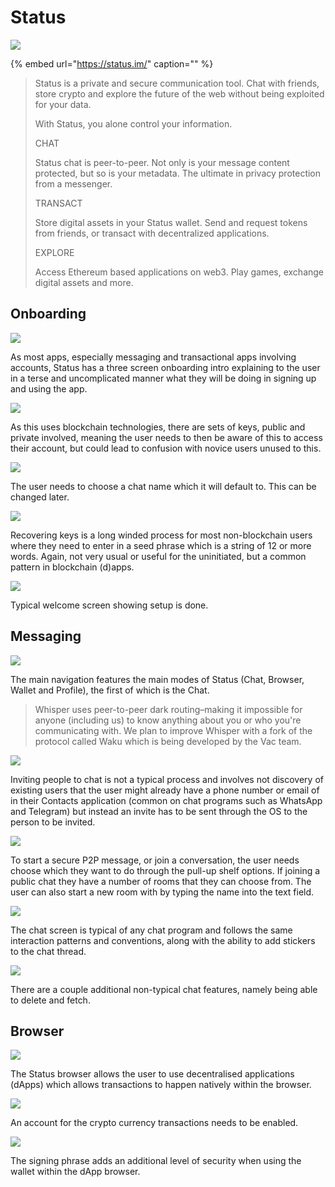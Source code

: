 # Status

![](../../.gitbook/assets/status-icon-small.png)

{% embed url="https://status.im/" caption="" %}

> Status is a private and secure communication tool. Chat with friends, store crypto and explore the future of the web without being exploited for your data.
>
> With Status, you alone control your information.
>
> CHAT
>
> Status chat is peer-to-peer. Not only is your message content protected, but so is your metadata. The ultimate in privacy protection from a messenger.
>
> TRANSACT
>
> Store digital assets in your Status wallet. Send and request tokens from friends, or transact with decentralized applications.
>
> EXPLORE
>
> Access Ethereum based applications on web3. Play games, exchange digital assets and more.

## Onboarding

![](../../.gitbook/assets/status-onboard.png)

As most apps, especially messaging and transactional apps involving accounts, Status has a three screen onboarding intro explaining to the user in a terse and uncomplicated manner what they will be doing in signing up and using the app.

![](../../.gitbook/assets/status-screen-04.PNG)

As this uses blockchain technologies, there are sets of keys, public and private involved, meaning the user needs to then be aware of this to access their account, but could lead to confusion with novice users unused to this.

![](../../.gitbook/assets/status-screen-05.PNG)

The user needs to choose a chat name which it will default to. This can be changed later.

![](../../.gitbook/assets/status-recover.png)

Recovering keys is a long winded process for most non-blockchain users where they need to enter in a seed phrase which is a string of 12 or more words. Again, not very usual or useful for the uninitiated, but a common pattern in blockchain \(d\)apps.

![](../../.gitbook/assets/status-screen-10.PNG)

Typical welcome screen showing setup is done.

## Messaging

![](../../.gitbook/assets/status-screen-11.PNG)

The main navigation features the main modes of Status \(Chat, Browser, Wallet and Profile\), the first of which is the Chat.

> Whisper uses peer-to-peer dark routing–making it impossible for anyone \(including us\) to know anything about you or who you're communicating with. We plan to improve Whisper with a fork of the protocol called Waku which is being developed by the Vac team.

![](../../.gitbook/assets/status-screen-12.PNG)

Inviting people to chat is not a typical process and involves not discovery of existing users that the user might already have a phone number or email of in their Contacts application \(common on chat programs such as WhatsApp and Telegram\) but instead an invite has to be sent through the OS to the person to be invited.

![](../../.gitbook/assets/status-chat.png)

To start a secure P2P message, or join a conversation, the user needs choose which they want to do through the pull-up shelf options. If joining a public chat they have a number of rooms that they can choose from. The user can also start a new room with by typing the name into the text field.

![](../../.gitbook/assets/status-screen-15.PNG)

The chat screen is typical of any chat program and follows the same interaction patterns and conventions, along with the ability to add stickers to the chat thread.

![](../../.gitbook/assets/status-screen-16.PNG)

There are a couple additional non-typical chat features, namely being able to delete and fetch.

## Browser

![](../../.gitbook/assets/status-screen-20.PNG)

The Status browser allows the user to use decentralised applications \(dApps\) which allows transactions to happen natively within the browser.

![](../../.gitbook/assets/status-screen-21.PNG)

An account for the crypto currency transactions needs to be enabled.

![](../../.gitbook/assets/status-screen-22.PNG)

The signing phrase adds an additional level of security when using the wallet within the dApp browser.

